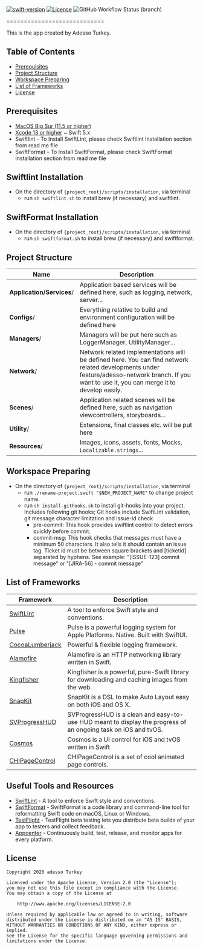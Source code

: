 [![swift-version](https://img.shields.io/badge/swift-5.7-brightgreen.svg)](https://github.com/apple/swift)
[![License](https://img.shields.io/badge/License-Apache%202.0-blue.svg)](https://opensource.org/licenses/Apache-2.0)
![GitHub Workflow Status (branch)](https://img.shields.io/github/workflow/status/adessoTurkey/ios-boilerplate/iOS%20Build%20Check%20Workflow/develop)


============================

This is the  app created by Adesso Turkey.

Table of Contents
-----------------

- [Prerequisites](#prerequisites)
- [Project Structure](#project-structure)
- [Workspace Preparing](#workspace-preparing)
- [List of Frameworks](#list-of-frameworks)
- [License](#license)

## Prerequisites

- [MacOS Big Sur (11.5 or higher)](https://support.apple.com/kb/SP777)
- [Xcode 13 or higher](https://developer.apple.com/download/) ~ Swift 5.x
- Swiftlint - To Install SwiftLint, please check Swiftlint Installation section from read me file 
- SwiftFormat - To Install SwiftFormat, please check SwiftFormat Installation section from read me file 

## Swiftlint Installation 

- On the directory of `{project_root}/scripts/installation`, via terminal
    - run `sh swiftlint.sh` to install brew (if necessary) and swiftlint.

## SwiftFormat Installation 

- On the directory of `{project_root}/scripts/installation`, via terminal
    - run `sh swiftformat.sh` to install brew (if necessary) and swiftformat.

## Project Structure

| Name | Description |
| --- | --- |
| **Application/Services**/ | Application based services will be defined here, such as logging, network, server... |
| **Configs**/ | Everything relative to build and environment configuration will be defined here |
| **Managers**/ | Managers will be put here such as LoggerManager, UtilityManager... |
| **Network**/ | Network related implementations will be defined here. You can find network related developments under feature/adesso-network branch. If you want to use it, you can merge it to develop easily. |
| **Scenes**/ | Application related scenes will be defined here, such as navigation viewcontrollers, storyboards... |
| **Utility**/ | Extensions, final classes etc. will be put here  |
| **Resources**/ | Images, icons, assets, fonts, Mocks, `Localizable.strings`... 

## Workspace Preparing

- On the directory of `{project_root}/scripts/installation`, via terminal
    - run `./rename-project.swift "$NEW_PROJECT_NAME"` to change project name.
    - run `sh install-githooks.sh` to install git-hooks into your project. Includes following git hooks; Git hooks include SwiftLint validation, git message character limitation and issue-id check
        - pre-commit: This hook provides swiftlint control to detect errors quickly before commit.
        - commit-msg: This hook checks that messages must have a minimum 50 characters. It also tells it should contain an issue tag. Ticket id must be between square brackets and [ticketid] separated by hyphens. See example: "[ISSUE-123] commit message" or "[JIRA-56] - commit message"
    

## List of Frameworks

| Framework | Description |
| ------------------------------- | --------------------------------------------------------------------- |
| [SwiftLint](https://github.com/realm/SwiftLint) | A tool to enforce Swift style and conventions. |
| [Pulse](https://github.com/kean/Pulse) | Pulse is a powerful logging system for Apple Platforms. Native. Built with SwiftUI. |
| [CocoaLumberjack](https://github.com/CocoaLumberjack/CocoaLumberjack) | Powerful & flexible logging framework. |
| [Alamofire](https://github.com/Alamofire/Alamofire) | Alamofire is an HTTP networking library written in Swift. |
| [Kingfisher](https://github.com/onevcat/Kingfisher) | Kingfisher is a powerful, pure-Swift library for downloading and caching images from the web. |
| [SnapKit](https://github.com/SnapKit/SnapKit) | SnapKit is a DSL to make Auto Layout easy on both iOS and OS X. |
| [SVProgressHUD](https://github.com/SVProgressHUD/SVProgressHUD) | SVProgressHUD is a clean and easy-to-use HUD meant to display the progress of an ongoing task on iOS and tvOS. |
| [Cosmos](https://github.com/evgenyneu/Cosmos) | Cosmos is a UI control for iOS and tvOS written in Swift |
| [CHIPageControl](https://github.com/ChiliLabs/CHIPageControl) | CHIPageControl is a set of cool animated page controls. |

## Useful Tools and Resources

- [SwiftLint](https://github.com/realm/SwiftLint) - A tool to enforce Swift style and conventions.
- [SwiftFormat](https://github.com/nicklockwood/SwiftFormat) - SwiftFormat is a code library and command-line tool for reformatting Swift code on macOS, Linux or Windows.
- [TestFlight](https://help.apple.com/itunes-connect/developer/#/devdc42b26b8) - TestFlight beta testing lets you distribute beta builds of your app to testers and collect feedback.
- [Appcenter](https://appcenter.ms/) - Continuously build, test, release, and monitor apps for every platform.

## License

```
Copyright 2020 adesso Turkey

Licensed under the Apache License, Version 2.0 (the "License");
you may not use this file except in compliance with the License.
You may obtain a copy of the License at

    http://www.apache.org/licenses/LICENSE-2.0

Unless required by applicable law or agreed to in writing, software
distributed under the License is distributed on an "AS IS" BASIS,
WITHOUT WARRANTIES OR CONDITIONS OF ANY KIND, either express or implied.
See the License for the specific language governing permissions and
limitations under the License.
```